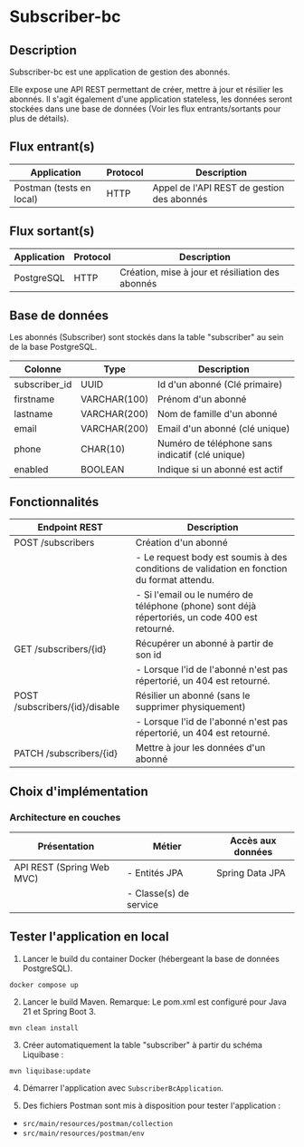 # Subscriber-bc

## Description

Subscriber-bc est une application de gestion des abonnés.

Elle expose une API REST permettant de créer, mettre à jour et résilier les abonnés.
Il s'agit également d'une application stateless, les données seront stockées dans une base de données 
(Voir les flux entrants/sortants pour plus de détails).

## Flux entrant(s)

| Application              | Protocol | Description                                |
|--------------------------|----------|--------------------------------------------|
| Postman (tests en local) | HTTP     | Appel de l'API REST de gestion des abonnés |

## Flux sortant(s)

| Application | Protocol | Description                                      |
|-------------|----------|--------------------------------------------------|
| PostgreSQL  | HTTP     | Création, mise à jour et résiliation des abonnés |

## Base de données

Les abonnés (Subscriber) sont stockés dans la table "subscriber" 
au sein de la base PostgreSQL.

| Colonne       | Type         | Description                                     |
|---------------|--------------|-------------------------------------------------|
| subscriber_id | UUID         | Id d'un abonné (Clé primaire)                   |
| firstname     | VARCHAR(100) | Prénom d'un abonné                              |
| lastname      | VARCHAR(200) | Nom de famille d'un abonné                      |
| email         | VARCHAR(200) | Email d'un abonné (clé unique)                  |
| phone         | CHAR(10)     | Numéro de téléphone sans indicatif (clé unique) |
| enabled       | BOOLEAN      | Indique si un abonné est actif                  |

## Fonctionnalités

| Endpoint REST                  | Description                                                                                     |
|--------------------------------|-------------------------------------------------------------------------------------------------|
| POST /subscribers              | Création d'un abonné                                                                            |
|                                | - Le request body est soumis à des conditions de validation en fonction du format attendu.      |
|                                | - Si l'email ou le numéro de téléphone (phone) sont déjà répertoriés, un code 400 est retourné. |
| GET /subscribers/{id}          | Récupérer un abonné à partir de son id                                                          |
|                                | - Lorsque l'id de l'abonné n'est pas répertorié, un 404 est retourné.                           |
| POST /subscribers/{id}/disable | Résilier un abonné (sans le supprimer physiquement)                                             |
|                                | - Lorsque l'id de l'abonné n'est pas répertorié, un 404 est retourné.                           |
| PATCH /subscribers/{id}        | Mettre à jour les données d'un abonné                                                           |

## Choix d'implémentation

### Architecture en couches

| Présentation              | Métier                 | Accès aux données |
|---------------------------|------------------------|-------------------|
| API REST (Spring Web MVC) | - Entités JPA          | Spring Data JPA   |
|                           | - Classe(s) de service |                   |

## Tester l'application en local

1) Lancer le build du container Docker (hébergeant la base de données PostgreSQL).

`docker compose up`

2) Lancer le build Maven.
Remarque: Le pom.xml est configuré pour Java 21 et Spring Boot 3.

`mvn clean install`

3) Créer automatiquement la table "subscriber" à partir du schéma Liquibase :

`mvn liquibase:update`

4) Démarrer l'application avec `SubscriberBcApplication`.

5) Des fichiers Postman sont mis à disposition pour tester l'application :

- `src/main/resources/postman/collection`
- `src/main/resources/postman/env`

